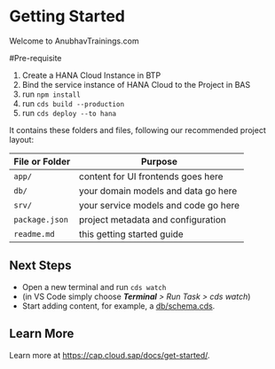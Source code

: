 # Getting Started

Welcome to AnubhavTrainings.com

#Pre-requisite

1. Create a HANA Cloud Instance in BTP
2. Bind the service instance of HANA Cloud to the Project in BAS
3. run `npm install`
4. run `cds build --production`
5. run `cds deploy --to hana`

It contains these folders and files, following our recommended project layout:

File or Folder | Purpose
---------|----------
`app/` | content for UI frontends goes here
`db/` | your domain models and data go here
`srv/` | your service models and code go here
`package.json` | project metadata and configuration
`readme.md` | this getting started guide


## Next Steps

- Open a new terminal and run `cds watch` 
- (in VS Code simply choose _**Terminal** > Run Task > cds watch_)
- Start adding content, for example, a [db/schema.cds](db/schema.cds).


## Learn More

Learn more at https://cap.cloud.sap/docs/get-started/.
